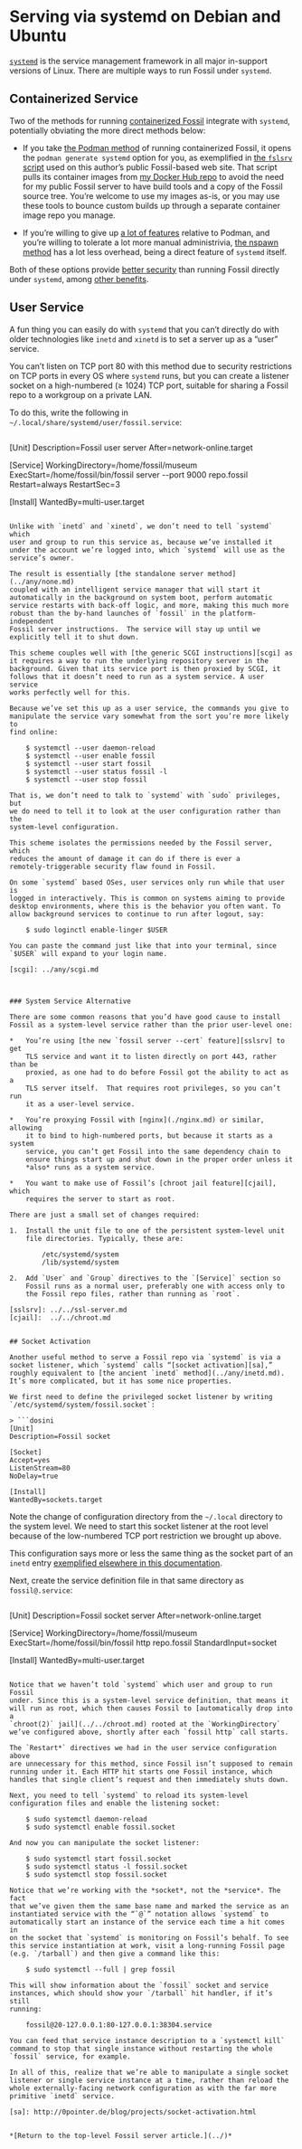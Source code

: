 # Serving via systemd on Debian and Ubuntu

[`systemd`][sdhome] is the service management framework in all major
in-support versions of Linux.  There are multiple ways to run Fossil
under `systemd`.

[sdhome]: https://www.freedesktop.org/wiki/Software/systemd/
[wpa]:    https://en.wikipedia.org/wiki/Systemd#Adoption


## Containerized Service

Two of the methods for running [containerized Fossil][cntdoc] integrate
with `systemd`, potentially obviating the more direct methods below:

*   If you take [the Podman method][podman] of running containerized
    Fossil, it opens the `podman generate systemd` option for you, as
    exemplified in [the `fslsrv` script][fslsrv] used on this author’s
    public Fossil-based web site. That script pulls its container images
    from [my Docker Hub repo][dhrepo] to avoid the need for my public
    Fossil server to have build tools and a copy of the Fossil source
    tree. You’re welcome to use my images as-is, or you may use these
    tools to bounce custom builds up through a separate container image
    repo you manage.

*   If you’re willing to give up [a lot of features][nsweak] relative to
    Podman, and you’re willing to tolerate a lot more manual
    administrivia, [the nspawn method][nspawn] has a lot less overhead,
    being a direct feature of `systemd` itself.

Both of these options provide [better security][cntsec] than running
Fossil directly under `systemd`, among [other benefits][cntdoc].

[cntdoc]: ../../containers.md
[cntsec]: ../../containers.md#security
[dhrepo]: https://hub.docker.com/r/tangentsoft/fossil
[fslsrv]: https://tangentsoft.com/fossil/dir?name=bin
[nspawn]: ../../containers.md#nspawn
[nsweak]: ../../containers.md#nspawn-weaknesses
[podman]: ../../containers.md#podman


## User Service

A fun thing you can easily do with `systemd` that you can’t directly do
with older technologies like `inetd` and `xinetd` is to set a server up
as a “user” service.

You can’t listen on TCP port 80 with this method due to security
restrictions on TCP ports in every OS where `systemd` runs, but you can
create a listener socket on a high-numbered (&ge; 1024) TCP port,
suitable for sharing a Fossil repo to a workgroup on a private LAN.

To do this, write the following in
`~/.local/share/systemd/user/fossil.service`:

> ```dosini
[Unit]
Description=Fossil user server
After=network-online.target

[Service]
WorkingDirectory=/home/fossil/museum
ExecStart=/home/fossil/bin/fossil server --port 9000 repo.fossil
Restart=always
RestartSec=3

[Install]
WantedBy=multi-user.target
```

Unlike with `inetd` and `xinetd`, we don’t need to tell `systemd` which
user and group to run this service as, because we’ve installed it
under the account we’re logged into, which `systemd` will use as the
service’s owner.

The result is essentially [the standalone server method](../any/none.md)
coupled with an intelligent service manager that will start it
automatically in the background on system boot, perform automatic
service restarts with back-off logic, and more, making this much more
robust than the by-hand launches of `fossil` in the platform-independent
Fossil server instructions.  The service will stay up until we
explicitly tell it to shut down.

This scheme couples well with [the generic SCGI instructions][scgi] as
it requires a way to run the underlying repository server in the
background. Given that its service port is then proxied by SCGI, it
follows that it doesn’t need to run as a system service. A user service
works perfectly well for this.

Because we’ve set this up as a user service, the commands you give to
manipulate the service vary somewhat from the sort you’re more likely to
find online:

    $ systemctl --user daemon-reload
    $ systemctl --user enable fossil
    $ systemctl --user start fossil
    $ systemctl --user status fossil -l
    $ systemctl --user stop fossil

That is, we don’t need to talk to `systemd` with `sudo` privileges, but
we do need to tell it to look at the user configuration rather than the
system-level configuration.

This scheme isolates the permissions needed by the Fossil server, which
reduces the amount of damage it can do if there is ever a
remotely-triggerable security flaw found in Fossil.

On some `systemd` based OSes, user services only run while that user is
logged in interactively. This is common on systems aiming to provide
desktop environments, where this is the behavior you often want. To
allow background services to continue to run after logout, say:

    $ sudo loginctl enable-linger $USER

You can paste the command just like that into your terminal, since
`$USER` will expand to your login name.

[scgi]: ../any/scgi.md



### System Service Alternative

There are some common reasons that you’d have good cause to install
Fossil as a system-level service rather than the prior user-level one:

*   You’re using [the new `fossil server --cert` feature][sslsrv] to get
    TLS service and want it to listen directly on port 443, rather than be
    proxied, as one had to do before Fossil got the ability to act as a
    TLS server itself.  That requires root privileges, so you can’t run
    it as a user-level service.

*   You’re proxying Fossil with [nginx](./nginx.md) or similar, allowing
    it to bind to high-numbered ports, but because it starts as a system
    service, you can’t get Fossil into the same dependency chain to
    ensure things start up and shut down in the proper order unless it
    *also* runs as a system service.

*   You want to make use of Fossil’s [chroot jail feature][cjail], which
    requires the server to start as root.

There are just a small set of changes required:

1.  Install the unit file to one of the persistent system-level unit
    file directories. Typically, these are:

        /etc/systemd/system
        /lib/systemd/system

2.  Add `User` and `Group` directives to the `[Service]` section so
    Fossil runs as a normal user, preferably one with access only to
    the Fossil repo files, rather than running as `root`.

[sslsrv]: ../../ssl-server.md
[cjail]:  ../../chroot.md


## Socket Activation

Another useful method to serve a Fossil repo via `systemd` is via a
socket listener, which `systemd` calls “[socket activation][sa],”
roughly equivalent to [the ancient `inetd` method](../any/inetd.md).
It’s more complicated, but it has some nice properties.

We first need to define the privileged socket listener by writing
`/etc/systemd/system/fossil.socket`:

> ```dosini
[Unit]
Description=Fossil socket

[Socket]
Accept=yes
ListenStream=80
NoDelay=true

[Install]
WantedBy=sockets.target
```

Note the change of configuration directory from the `~/.local` directory
to the system level. We need to start this socket listener at the root
level because of the low-numbered TCP port restriction we brought up
above.

This configuration says more or less the same thing as the socket part
of an `inetd` entry [exemplified elsewhere in this
documentation](../any/inetd.md).

Next, create the service definition file in that same directory as
`fossil@.service`:

> ```dosini
[Unit]
Description=Fossil socket server
After=network-online.target

[Service]
WorkingDirectory=/home/fossil/museum
ExecStart=/home/fossil/bin/fossil http repo.fossil
StandardInput=socket

[Install]
WantedBy=multi-user.target
```

Notice that we haven’t told `systemd` which user and group to run Fossil
under. Since this is a system-level service definition, that means it
will run as root, which then causes Fossil to [automatically drop into a
`chroot(2)` jail](../../chroot.md) rooted at the `WorkingDirectory`
we’ve configured above, shortly after each `fossil http` call starts.

The `Restart*` directives we had in the user service configuration above
are unnecessary for this method, since Fossil isn’t supposed to remain
running under it. Each HTTP hit starts one Fossil instance, which
handles that single client’s request and then immediately shuts down.

Next, you need to tell `systemd` to reload its system-level
configuration files and enable the listening socket:

    $ sudo systemctl daemon-reload
    $ sudo systemctl enable fossil.socket

And now you can manipulate the socket listener:

    $ sudo systemctl start fossil.socket
    $ sudo systemctl status -l fossil.socket
    $ sudo systemctl stop fossil.socket

Notice that we’re working with the *socket*, not the *service*. The fact
that we’ve given them the same base name and marked the service as an
instantiated service with the “`@`” notation allows `systemd` to
automatically start an instance of the service each time a hit comes in
on the socket that `systemd` is monitoring on Fossil’s behalf. To see
this service instantiation at work, visit a long-running Fossil page
(e.g. `/tarball`) and then give a command like this:

    $ sudo systemctl --full | grep fossil

This will show information about the `fossil` socket and service
instances, which should show your `/tarball` hit handler, if it’s still
running:

    fossil@20-127.0.0.1:80-127.0.0.1:38304.service

You can feed that service instance description to a `systemctl kill`
command to stop that single instance without restarting the whole
`fossil` service, for example.

In all of this, realize that we’re able to manipulate a single socket
listener or single service instance at a time, rather than reload the
whole externally-facing network configuration as with the far more
primitive `inetd` service.

[sa]: http://0pointer.de/blog/projects/socket-activation.html


*[Return to the top-level Fossil server article.](../)*

